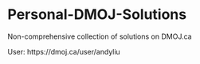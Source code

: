 # Personal-DMOJ-Solutions
<p>Non-comprehensive collection of solutions on DMOJ.ca<p>
<p>User: https://dmoj.ca/user/andyliu<p>
